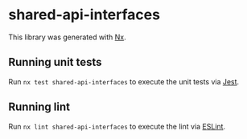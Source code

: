 # shared-api-interfaces

This library was generated with [Nx](https://nx.dev).

## Running unit tests

Run `nx test shared-api-interfaces` to execute the unit tests via [Jest](https://jestjs.io).

## Running lint

Run `nx lint shared-api-interfaces` to execute the lint via [ESLint](https://eslint.org/).

